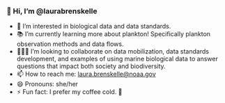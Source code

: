 ### 👋 Hi, I’m @laurabrenskelle
- 👀 I’m interested in biological data and data standards.
- 📚 I’m currently learning more about plankton! Specifically plankton observation methods and data flows.
- 👩🏼‍💻 I’m looking to collaborate on data mobilization, data standards development, and examples of using marine biological data to answer questions that impact both society and biodiversity.
- 📫 How to reach me: laura.brenskelle@noaa.gov
- 😄 Pronouns: she/her
- ⚡ Fun fact: I prefer my coffee cold. 🧊

<!---
laurabrenskelle/laurabrenskelle is a ✨ special ✨ repository because its `README.md` (this file) appears on your GitHub profile.
You can click the Preview link to take a look at your changes.
--->
